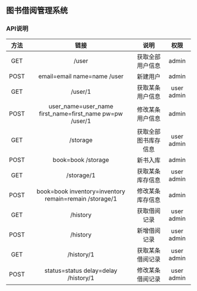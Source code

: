 ## 图书借阅管理系统

### API说明
| 方法 | 链接 | 说明 | 权限
| :----: |:---:| :---:| :---: |
| GET | /user | 获取全部用户信息 | admin | 
| POST | email=email name=name /user | 新建用户 | admin |
| GET | /user/1 | 获取某条用户信息 | user admin |
| POST | user_name=user_name first_name=first_name pw=pw /user/1 | 修改某条用户信息 | admin |
| GET | /storage | 获取全部图书库存信息 | user admin |
| POST | book=book /storage | 新书入库 | admin |
| GET | /storage/1 | 获取某条库存信息 | user admin |
| POST | book=book inventory=inventory remain=remain /storage/1 | 修改某条库存信息 | admin |
| GET | /history | 获取借阅记录 | user admin |
| POST | /history | 新增借阅记录 | user admin |
| GET | /history/1 | 获取某条借阅记录 | user admin |
| POST | status=status delay=delay /history/1 | 修改某条借阅记录 | user admin |




